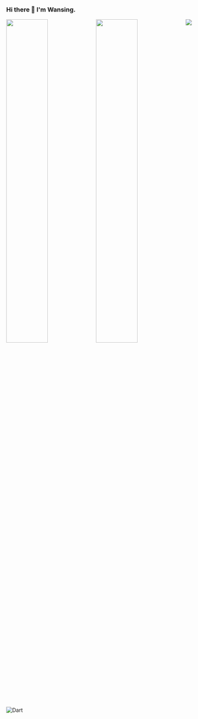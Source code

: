 ### Hi there 👋 I'm Wansing. 

<img align="left" width="47%"  src="https://github-readme-stats.vercel.app/api?username=Wansing&show_icons=true&theme=tokyonight"/>
<img align="left" width="47%" src="https://github-readme-stats.vercel.app/api/top-langs/?username=Onebluesky882"/>

<img  align="left" src="https://img.shields.io/badge/go-%2300ADD8.svg?style=for-the-badge&logo=go&logoColor=white" />

![Dart](https://img.shields.io/badge/dart-%230175C2.svg?style=for-the-badge&logo=dart&logoColor=white)

